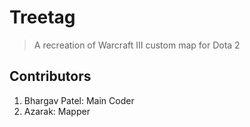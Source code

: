# Treetag
> A recreation of Warcraft III custom map for Dota 2


## Contributors
1. Bhargav Patel: Main Coder
2. Azarak: Mapper